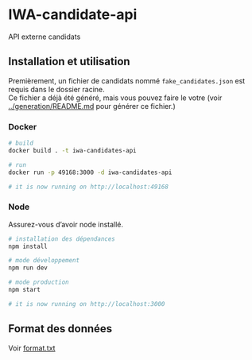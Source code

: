 # IWA-candidate-api

API externe candidats

## Installation et utilisation

Premièrement, un fichier de candidats nommé `fake_candidates.json` est requis dans le dossier racine.  
Ce fichier a déjà été généré, mais vous pouvez faire le votre (voir [../generation/README.md](../generation/README.md) pour générer ce fichier.)

### Docker

```bash
# build
docker build . -t iwa-candidates-api

# run
docker run -p 49168:3000 -d iwa-candidates-api

# it is now running on http://localhost:49168
```

### Node

Assurez-vous d’avoir node installé.

```bash
# installation des dépendances
npm install

# mode développement
npm run dev

# mode production
npm start

# it is now running on http://localhost:3000
```

## Format des données

Voir [format.txt](format.txt)

